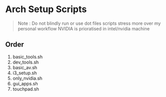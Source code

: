 # Arch Setup Scripts

> Note : Do not blindly run or use dot files
> scripts stress more over my personal workflow
> NVIDIA is prioratised in intel/nvidia machine

## Order

1. basic_tools.sh
2. dev_tools.sh
3. basic_av.sh
4. i3_setup.sh
5. only_nvidia.sh
6. gui_apps.sh
7. touchpad.sh
